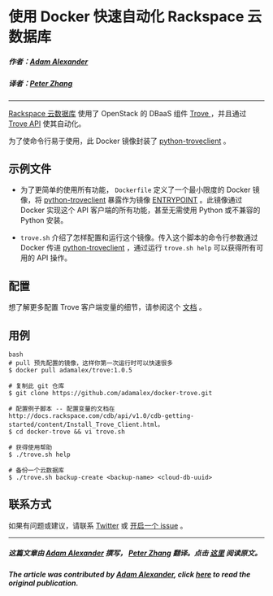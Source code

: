 # 使用 Docker 快速自动化 Rackspace 云数据库

##### 作者：[Adam Alexander](https://twitter.com/adamalex)
##### 译者：[Peter Zhang](https://github.com/duobei)


***
[ Rackspace 云数据库](http://www.rackspace.com/cloud/databases/) 使用了 OpenStack 的 DBaaS 组件 [ Trove ](https://wiki.openstack.org/wiki/Trove)，并且通过 [Trove API](http://docs.openstack.org/developer/trove/) 使其自动化。

为了使命令行易于使用，此 Docker 镜像封装了 [python-troveclient](https://pypi.python.org/pypi/python-troveclient) 。

## 示例文件

* 为了更简单的使用所有功能， `Dockerfile` 定义了一个最小限度的 Docker 镜像，将 [python-troveclient](https://pypi.python.org/pypi/python-troveclient) 暴露作为镜像 [ENTRYPOINT](http://docs.docker.com/reference/builder/#entrypoint) 。此镜像通过 Docker 实现这个 API 客户端的所有功能，甚至无需使用 Python 或不兼容的 Python 安装。


* `trove.sh` 介绍了怎样配置和运行这个镜像。传入这个脚本的命令行参数通过 Docker 传进 [python-troveclient](https://pypi.python.org/pypi/python-troveclient) ，通过运行 `trove.sh help` 可以获得所有可用的 API 操作。

## 配置

想了解更多配置 Trove 客户端变量的细节，请参阅这个 [文档]( http://docs.rackspace.com/cdb/api/v1.0/cdb-getting-started/content/Install_Trove_Client.html) 。

## 用例

```
bash
# pull 预先配置的镜像，这样你第一次运行时可以快速很多
$ docker pull adamalex/trove:1.0.5

# 复制此 git 仓库
$ git clone https://github.com/adamalex/docker-trove.git

# 配置例子脚本 -- 配置变量的文档在 http://docs.rackspace.com/cdb/api/v1.0/cdb-getting-started/content/Install_Trove_Client.html。
$ cd docker-trove && vi trove.sh

# 获得使用帮助
$ ./trove.sh help

# 备份一个云数据库
$ ./trove.sh backup-create <backup-name> <cloud-db-uuid>
```

## 联系方式

如果有问题或建议，请联系 [Twitter](https://twitter.com/adamalex) 或 [开启一个 issue](https://github.com/adamalex/docker-trove/issues) 。

***

##### 这篇文章由 [Adam Alexander](https://twitter.com/adamalex) 撰写， [Peter Zhang](https://github.com/duobei) 翻译。点击 [这里](https://github.com/adamalex/docker-trove) 阅读原文。

##### The article was contributed by [Adam Alexander](https://twitter.com/adamalex), click [here](https://github.com/adamalex/docker-trove) to read the original publication. 

